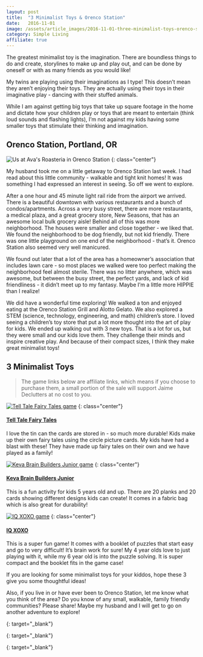 ```yaml
---
layout: post
title:  "3 Minimalist Toys & Orenco Station"
date:   2016-11-01
image: /assets/article_images/2016-11-01-three-minimalist-toys-orenco-station/rubiks.jpg
category: Simple Living
affiliate: true
---
```


The greatest minimalist toy is the imagination. There are boundless things to do and create, storylines to make up and play out, and can be done by oneself or with as many friends as you would like!

My twins are playing using their imaginations as I type! This doesn’t mean they aren’t enjoying their toys. They are actually using their toys in their imaginative play - dancing with their stuffed animals.

While I am against getting big toys that take up square footage in the home and dictate how your children play or toys that are meant to entertain (think loud sounds and flashing lights), I’m not against my kids having some smaller toys that stimulate their thinking and imagination.

## Orenco Station, Portland, OR

![Us at Ava's Roasteria in Orenco Station]({{site.url}}/assets/article_images/2016-11-01-three-minimalist-toys-orenco-station/orenco-station.jpg)
{: class="center"}

My husband took me on a little getaway to Orenco Station last week. I had read about this little community - walkable and tight knit homes! It was something I had expressed an interest in seeing. So off we went to explore.

After a one hour and 45 minute light rail ride from the airport we arrived. There is a beautiful downtown with various restaurants and a bunch of condos/apartments. Across a very busy street, there are more restaurants, a medical plaza, and a great grocery store, New Seasons, that has an awesome local bulk grocery aisle! Behind all of this was more neighborhood. The houses were smaller and close together - we liked that. We found the neighborhood to be dog friendly, but not kid friendly. There was one little playground on one end of the neighborhood - that’s it. Orenco Station also seemed very well manicured.

We found out later that a lot of the area has a homeowner’s association that includes lawn care - so most places we walked were too perfect making the neighborhood feel almost sterile. There was no litter anywhere, which was awesome, but between the busy street, the perfect yards, and lack of kid friendliness - it didn’t meet up to my fantasy. Maybe I’m a little more HIPPIE than I realize!

We did have a wonderful time exploring! We walked a ton and enjoyed eating at the Orenco Station Grill and Alotto Gelato. We also explored a STEM (science, technology, engineering, and math) children’s store. I loved seeing a children’s toy store that put a lot more thought into the art of play for kids. We ended up walking out with 3 new toys. That is a lot for us, but they were small and our kids love them. They challenge their minds and inspire creative play. And because of their compact sizes, I think they make great minimalist toys!

## 3 Minimalist Toys

> The game links below are affiliate links, which means if you choose to purchase them, a small portion of the sale will support Jaime Declutters at no cost to you.

[![Tell Tale Fairy Tales game]({{site.url}}/assets/article_images/2016-11-01-three-minimalist-toys-orenco-station/telltalefairytales.jpg)][tell-tale-fairy-tales]
{: class="center"}

#### [Tell Tale Fairy Tales][tell-tale-fairy-tales]

I love the tin can the cards are stored in - so much more durable! Kids make up their own fairy tales using the circle picture cards. My kids have had a blast with these! They have made up fairy tales on their own and we have played as a family!

[![Keva Brain Builders Junior game]({{site.url}}/assets/article_images/2016-11-01-three-minimalist-toys-orenco-station/kevabrainbuildersjr.jpg)][keva-brain-builders-jr]
{: class="center"}

#### [Keva Brain Builders Junior][keva-brain-builders-jr]

This is a fun activity for kids 5 years old and up. There are 20 planks and 20 cards showing different designs kids can create! It comes in a fabric bag which is also great for durability!

[![IQ XOXO game]({{site.url}}/assets/article_images/2016-11-01-three-minimalist-toys-orenco-station/iqxoxo.jpg)][iq-xoxo]
{: class="center"}

#### [IQ XOXO][iq-xoxo]

This is a super fun game! It comes with a booklet of puzzles that start easy and go to very difficult! It’s brain work for sure! My 4 year olds love to just playing with it, while my 6 year old is into the puzzle solving. It is super compact and the booklet fits in the game case!

If you are looking for some minimalist toys for your kiddos, hope these 3 give you some thoughtful ideas!

Also, if you live in or have ever been to Orenco Station, let me know what you think of the area? Do you know of any small, walkable, family friendly communities? Please share! Maybe my husband and I will get to go on another adventure to explore!

[tell-tale-fairy-tales]: http://amzn.to/2fCAfWH
{: target="_blank"}

[keva-brain-builders-jr]: http://amzn.to/2faZNY4
{: target="_blank"}

[iq-xoxo]: http://amzn.to/2exRg01
{: target="_blank"}
